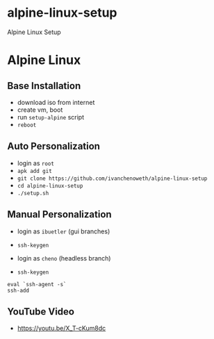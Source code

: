 # alpine-linux-setup
Alpine Linux Setup

# Alpine Linux
## Base Installation
* download iso from internet
* create vm, boot
* run `setup-alpine` script
* `reboot`

## Auto Personalization
* login as `root`
* `apk add git`
* `git clone https://github.com/ivanchenoweth/alpine-linux-setup`
* `cd alpine-linux-setup`
* `./setup.sh`

## Manual Personalization
* login as `ibuetler` (gui branches)
* `ssh-keygen`

* login as `cheno` (headless branch)
* `ssh-keygen`

````
eval `ssh-agent -s`
ssh-add
````
## YouTube Video
* https://youtu.be/X_T-cKum8dc
